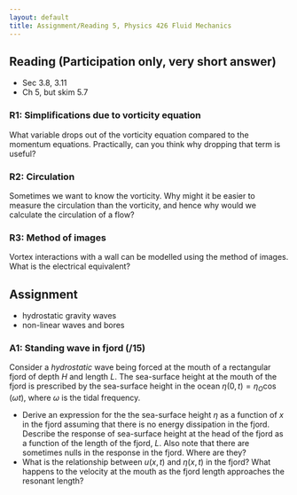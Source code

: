 ```yaml
---
layout: default
title: Assignment/Reading 5, Physics 426 Fluid Mechanics
---
```



## Reading (Participation only, very short answer)

  - Sec 3.8, 3.11  
  - Ch 5, but skim 5.7


### R1: Simplifications due to vorticity equation

What variable drops out of the vorticity equation compared to the momentum equations.  Practically, can you think why dropping that term is useful?

### R2: Circulation

Sometimes we want to know the vorticity.  Why might it be easier to measure the circulation than the vorticity, and hence why would we calculate the circulation of a flow?  

### R3: Method of images

Vortex interactions with a wall can be modelled using the method of images.  What is the electrical equivalent?  

## Assignment

 - hydrostatic gravity waves
 - non-linear waves and bores

### A1: Standing wave in fjord (/15)

Consider a *hydrostatic* wave being forced at the mouth of a rectangular fjord of depth $H$ and length $L$. The sea-surface height at the mouth of the fjord is prescribed by the sea-surface height in the ocean $\eta(0,t) = \eta_O \cos (\omega t)$, where $\omega$ is the tidal frequency.

 - Derive an expression for the  the sea-surface height $\eta$ as a function of $x$ in the fjord assuming that there is no energy dissipation in the fjord.  Describe the response of sea-surface height at the head of the fjord as a function of the length of the fjord, $L$.  Also note that there are sometimes nulls in the response in the fjord.  Where are they?
 - What is the relationship between $u(x,t)$ and $\eta(x,t)$ in the fjord?  What happens to the velocity at the mouth as the fjord length approaches the resonant length?
